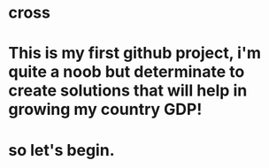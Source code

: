 # cross
# This is my first github project, i'm quite a noob but determinate to create solutions that will help in growing my country GDP!
# so let's begin.
